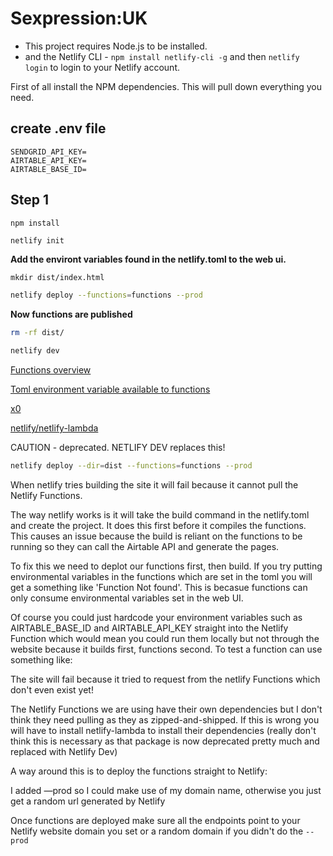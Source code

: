 # Sexpression:UK

- This project requires Node.js to be installed.
- and the Netlify CLI - `npm install netlify-cli -g` and then `netlify login` to login to your Netlify account.

First of all install the NPM dependencies. This will pull down everything you need.

## create .env file 
```
SENDGRID_API_KEY=
AIRTABLE_API_KEY=
AIRTABLE_BASE_ID=
```

## Step 1

```bash
npm install
```

```
netlify init
```

**Add the environt variables found in the netlify.toml to the web ui.**

```
mkdir dist/index.html
```

```bash
netlify deploy --functions=functions --prod
```

**Now functions are published**

```bash
rm -rf dist/
```

```bash
netlify dev
```

[Functions overview](https://docs.netlify.com/functions/overview/)

[Toml environment variable available to functions](https://community.netlify.com/t/toml-environment-variable-available-to-functions/4265)

[x0](https://cli.netlify.com/netlify-dev)

[netlify/netlify-lambda](https://github.com/netlify/netlify-lambda/)

CAUTION - deprecated. NETLIFY DEV replaces this!



```bash
netlify deploy --dir=dist --functions=functions --prod
```

When netlify tries building the site it will fail because it cannot pull the Netlify Functions.

The way netlify works is it will take the build command in the netlify.toml and create the project. It does this first before it compiles the functions. This causes an issue because the build is reliant on the functions to be running so they can call the Airtable API and generate the pages.

To fix this we need to deplot our functions first, then build. 
If you try putting environmental variables in the functions which are set in the toml you will get a something like 'Function Not found'. This is becasue functions can only consume environmental variables set in the web UI.

Of course you could just hardcode your environment variables such as AIRTABLE_BASE_ID and AIRTABLE_API_KEY straight into the Netlify Function which would mean you could run them locally but not through the website because it builds first, functions second. To test a function can use something like:

The site will fail because it tried to request from the netlify Functions which don't even exist yet!

The Netlify Functions we are using have their own dependencies but I don't think they need pulling as they as zipped-and-shipped. If this is wrong you will have to install netlify-lambda to install their dependencies (really don't think this is necessary as that package is now deprecated pretty much and replaced with Netlify Dev)

A way around this is to deploy the functions straight to Netlify:

I added —prod so I could make use of my domain name, otherwise you just get a random url generated by Netlify

Once functions are deployed make sure all the endpoints point to your Netlify website domain you set or a random domain if you didn't do the `--prod`
